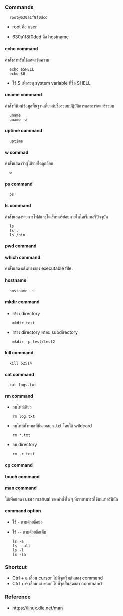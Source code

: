 
### Commands

      root@630a1f8f0dcd 
   
- root คือ user 

- 630a1f8f0dcd คือ hostname

#### echo command

คำสั่งสำหรับใช้แสดงข้อความ

      echo $SHELL
      echo $0
      
- ใช้ $ เพื่อระบุ system variable ที่ชื่อ SHELL

#### uname command

คำสั่งที่พิมพ์ข้อมูลพื้นฐานเกี่ยวกับชื่อระบบปฏิบัติการและฮาร์ดแวร์ระบบ

      uname
      uname -a

#### uptime command

      uptime
      
#### w commad

คำสั่งแสดงว่าผู้ใช้รายใดถูกล็อก

      w

#### ps command

      ps

#### ls command

คำสั่งแสดงรายการไฟล์และไดเร็กทอรีย่อยภายในไดเร็กทอรีปัจจุบัน

      ls
      ls .
      ls /bin

#### pwd command

#### which command

คำสั่งแสดงเส้นทางของ executable file.


#### hostname

      hostname -i

#### mkdir command

- สร้าง directory

      mkdir test
      
- สร้าง directory พร้อม subdirectory

      mkdir -p test/test2

#### kill command

      kill 62514

#### cat command

      cat logs.txt

#### rm command

- ลบไฟล์เดียว

      rm log.txt
      
- ลบไฟล์ทั้งหมดที่มีนามสกุล .txt โดยใช้ wildcard

      rm *.txt

- ลบ directory

      rm -r test

#### cp command

#### touch command

#### man command

ใช้เพื่อแสดง user manual ของคำสั่งใด ๆ ที่เราสามารถใช้บนเทอร์มินัล


#### command option

- ใช้ - ตามด้วยชื่อย่อ
- ใช้ -- ตามด้วยชื่อเต็ม

      ls -a
      ls --all
      ls -l
      ls -la

### Shortcut

- Ctrl + a เลื่อน cursor ไปที่จุดเริ่มต้นของ command 
- Ctrl + e เลื่อน cursor ไปที่จุดสิ้นสุดของ command 

### Reference

- https://linux.die.net/man
